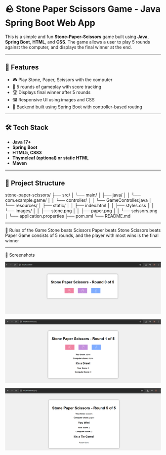 # 🪨 Stone Paper Scissors Game - Java Spring Boot Web App

This is a simple and fun **Stone-Paper-Scissors** game built using **Java**, **Spring Boot**, **HTML**, and **CSS**.
The game allows a user to play 5 rounds against the computer, and displays the final winner at the end.

---

## 🚀 Features

- 🎮 Play Stone, Paper, Scissors with the computer
- 🔁 5 rounds of gameplay with score tracking
- 🏆 Displays final winner after 5 rounds
- 🖼️ Responsive UI using images and CSS
- 🔧 Backend built using Spring Boot with controller-based routing

---

## 🛠️ Tech Stack

- **Java 17+**
- **Spring Boot**
- **HTML5, CSS3**
- **Thymeleaf (optional) or static HTML**
- **Maven**

---

## 📂 Project Structure

stone-paper-scissors/
├── src/
│ └── main/
│ ├── java/
│ │ └── com.example.game/
│ │ └── controller/
│ │ └── GameController.java
│ └── resources/
│ ├── static/
│ │ ├── index.html
│ │ ├── styles.css
│ │ └── images/
│ │ ├── stone.png
│ │ ├── paper.png
│ │ └── scissors.png
│ └── application.properties
├── pom.xml
└── README.md

---

🧾 Rules of the Game
Stone beats Scissors
Paper beats Stone
Scissors beats Paper
Game consists of 5 rounds, and the player with most wins is the final winner

---

📸 Screenshots 

![image alt](https://github.com/ankur2802/Stone_Paper_Scissor-Game/blob/main/opening%20page.png?raw=true)

![image alt](https://github.com/ankur2802/Stone_Paper_Scissor-Game/blob/main/round1.png?raw=true)

![image alt](https://github.com/ankur2802/Stone_Paper_Scissor-Game/blob/main/final_round_result.png?raw=true)
